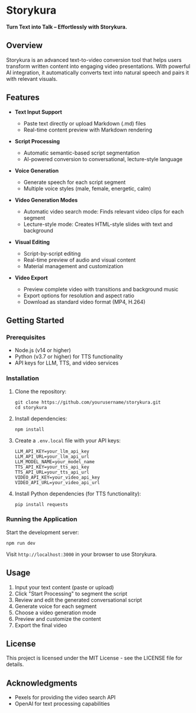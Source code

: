 # Storykura

**Turn Text into Talk – Effortlessly with Storykura.**

## Overview

Storykura is an advanced text-to-video conversion tool that helps users transform written content into engaging video presentations. With powerful AI integration, it automatically converts text into natural speech and pairs it with relevant visuals.

## Features

- **Text Input Support**
  - Paste text directly or upload Markdown (.md) files
  - Real-time content preview with Markdown rendering

- **Script Processing**
  - Automatic semantic-based script segmentation
  - AI-powered conversion to conversational, lecture-style language

- **Voice Generation**
  - Generate speech for each script segment
  - Multiple voice styles (male, female, energetic, calm)

- **Video Generation Modes**
  - Automatic video search mode: Finds relevant video clips for each segment
  - Lecture-style mode: Creates HTML-style slides with text and background

- **Visual Editing**
  - Script-by-script editing
  - Real-time preview of audio and visual content
  - Material management and customization

- **Video Export**
  - Preview complete video with transitions and background music
  - Export options for resolution and aspect ratio
  - Download as standard video format (MP4, H.264)

## Getting Started

### Prerequisites

- Node.js (v14 or higher)
- Python (v3.7 or higher) for TTS functionality
- API keys for LLM, TTS, and video services

### Installation

1. Clone the repository:
   ```
   git clone https://github.com/yourusername/storykura.git
   cd storykura
   ```

2. Install dependencies:
   ```
   npm install
   ```

3. Create a `.env.local` file with your API keys:
   ```
   LLM_API_KEY=your_llm_api_key
   LLM_API_URL=your_llm_api_url
   LLM_MODEL_NAME=your_model_name
   TTS_API_KEY=your_tts_api_key
   TTS_API_URL=your_tts_api_url
   VIDEO_API_KEY=your_video_api_key
   VIDEO_API_URL=your_video_api_url
   ```

4. Install Python dependencies (for TTS functionality):
   ```
   pip install requests
   ```

### Running the Application

Start the development server:

```
npm run dev
```

Visit `http://localhost:3000` in your browser to use Storykura.

## Usage

1. Input your text content (paste or upload)
2. Click "Start Processing" to segment the script
3. Review and edit the generated conversational script
4. Generate voice for each segment
5. Choose a video generation mode
6. Preview and customize the content
7. Export the final video

## License

This project is licensed under the MIT License - see the LICENSE file for details.

## Acknowledgments

- Pexels for providing the video search API
- OpenAI for text processing capabilities
